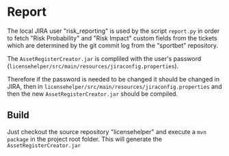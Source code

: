 Report
=============

The local JIRA user "risk_reporting" is used by the script `report.py` in order to fetch "Risk Probability" and "Risk Impact" custom fields from the tickets which are determined by the git commit log from the "sportbet" repository.

The `AssetRegisterCreator.jar` is compliled with the user's password (`licensehelper/src/main/resources/jiraconfig.properties`).

Therefore if the password is needed to be changed it should be changed in JIRA, then in `licensehelper/src/main/resources/jiraconfig.properties` and then the new `AssetRegisterCreator.jar` should be compiled.

## Build

Just checkout the source repository "licensehelper" and execute a `mvn package` in the project root folder. This will generate the `AssetRegisterCreator.jar`

